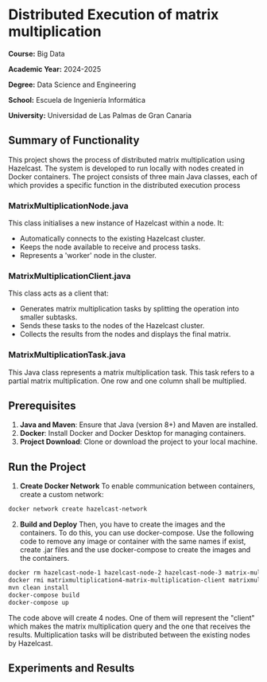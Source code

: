 # Distributed Execution of matrix multiplication
**Course:** Big Data

**Academic Year:** 2024-2025 

**Degree:** Data Science and Engineering

**School:** Escuela de Ingeniería Informática

**University:** Universidad de Las Palmas de Gran Canaria

## Summary of Functionality
This project shows the process of distributed matrix multiplication using Hazelcast. The system is developed to run locally with nodes created in Docker containers. The project consists of three main Java classes, each of which provides a specific function in the distributed execution process

### MatrixMultiplicationNode.java
This class initialises a new instance of Hazelcast within a node. It:
- Automatically connects to the existing Hazelcast cluster.
- Keeps the node available to receive and process tasks.
- Represents a 'worker' node in the cluster.

### MatrixMultiplicationClient.java
This class acts as a client that:
- Generates matrix multiplication tasks by splitting the operation into smaller subtasks.
- Sends these tasks to the nodes of the Hazelcast cluster.
- Collects the results from the nodes and displays the final matrix.

### MatrixMultiplicationTask.java
This Java class represents a matrix multiplication task. This task refers to a partial matrix multiplication. One row and one column shall be multiplied.

## Prerequisites
1. **Java and Maven**: Ensure that Java (version 8+) and Maven are installed.
2. **Docker**: Install Docker and Docker Desktop for managing containers.
3. **Project Download**: Clone or download the project to your local machine.

## Run the Project
1. **Create Docker Network**
To enable communication between containers, create a custom network:
```bash
docker network create hazelcast-network
```

2. **Build and Deploy**
Then, you have to create the images and the containers. To do this, you can use docker-compose. Use the following code to remove any image or container with the same names if exist, create .jar files and the use docker-compose to create the images and the containers.

```bash
docker rm hazelcast-node-1 hazelcast-node-2 hazelcast-node-3 matrix-multiplication-client 
docker rmi matrixmultiplication4-matrix-multiplication-client matrixmultiplication4-hazelcast-node-1 matrixmultiplication4-hazelcast-node-2 matrixmultiplication4-hazelcast-node-3
mvn clean install
docker-compose build
docker-compose up
```

The code above will create 4 nodes. One of them will represent the "client" which makes the matrix multiplication query and the one that receives the results. Multiplication tasks will be distributed between the existing nodes by Hazelcast.

## Experiments and Results
